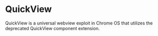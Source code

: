 # QuickView

QuickView is a universal webview exploit in Chrome OS that utilizes the deprecated QuickView component extension.